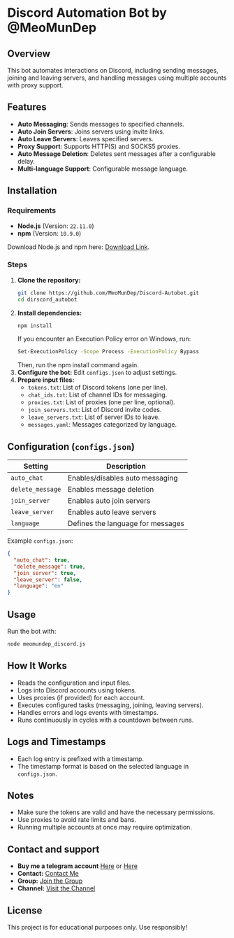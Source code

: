 # Discord Automation Bot by @MeoMunDep

## Overview
This bot automates interactions on Discord, including sending messages, joining and leaving servers, and handling messages using multiple accounts with proxy support.

## Features
- **Auto Messaging**: Sends messages to specified channels.
- **Auto Join Servers**: Joins servers using invite links.
- **Auto Leave Servers**: Leaves specified servers.
- **Proxy Support**: Supports HTTP(S) and SOCKS5 proxies.
- **Auto Message Deletion**: Deletes sent messages after a configurable delay.
- **Multi-language Support**: Configurable message language.

## Installation
### Requirements
- **Node.js** (Version: `22.11.0`)
- **npm** (Version: `10.9.0`)

Download Node.js and npm here: [Download Link](https://t.me/KeoAirDropFreeNe/257/1462).

### Steps
1. **Clone the repository:**
   ```bash
   git clone https://github.com/MeoMunDep/Discord-Autobot.git
   cd dirscord_autobot
   ```
2. **Install dependencies:**
   ```bash
   npm install
   ```
     If you encounter an Execution Policy error on Windows, run:
   ```bash
   Set-ExecutionPolicy -Scope Process -ExecutionPolicy Bypass
   ```
      Then, run the npm install command again.
3. **Configure the bot:**
   Edit `configs.json` to adjust settings.
4. **Prepare input files:**
   - `tokens.txt`: List of Discord tokens (one per line).
   - `chat_ids.txt`: List of channel IDs for messaging.
   - `proxies.txt`: List of proxies (one per line, optional).
   - `join_servers.txt`: List of Discord invite codes.
   - `leave_servers.txt`: List of server IDs to leave.
   - `messages.yaml`: Messages categorized by language.

## Configuration (`configs.json`)
| Setting           | Description                            |
|------------------|--------------------------------|
| `auto_chat`      | Enables/disables auto messaging |
| `delete_message` | Enables message deletion       |
| `join_server`    | Enables auto join servers      |
| `leave_server`   | Enables auto leave servers     |
| `language`       | Defines the language for messages |

Example `configs.json`:
```json
{
  "auto_chat": true,
  "delete_message": true,
  "join_server": true,
  "leave_server": false,
  "language": "en"
}
```

## Usage
Run the bot with:
```bash
node meomundep_discord.js
```

## How It Works
- Reads the configuration and input files.
- Logs into Discord accounts using tokens.
- Uses proxies (if provided) for each account.
- Executes configured tasks (messaging, joining, leaving servers).
- Handles errors and logs events with timestamps.
- Runs continuously in cycles with a countdown between runs.

## Logs and Timestamps
- Each log entry is prefixed with a timestamp.
- The timestamp format is based on the selected language in `configs.json`.

## Notes
- Make sure the tokens are valid and have the necessary permissions.
- Use proxies to avoid rate limits and bans.
- Running multiple accounts at once may require optimization.

## Contact and support
- **Buy me a telegram account** [Here](https://t.me/KeoAirDropFreeNe/312/27801) or [Here](https://github.com/MeoMunDep/MeoMunDep)
- **Contact:** [Contact Me](https://t.me/MeoMunDep)
- **Group:** [Join the Group](https://t.me/KeoAirDropFreeNe)
- **Channel:** [Visit the Channel](https://t.me/KeoAirDropFreeNee)

## License
This project is for educational purposes only. Use responsibly!

